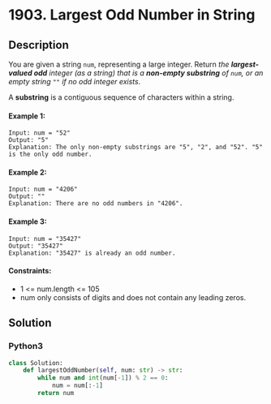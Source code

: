 # 1903. Largest Odd Number in String


## Description
You are given a string `num`, representing a large integer. Return *the **largest-valued odd** integer (as a string) that is a **non-empty substring** of *`num`*, or an empty string *`""`* if no odd integer exists*.

A **substring** is a contiguous sequence of characters within a string.

#### Example 1:
```
Input: num = "52"
Output: "5"
Explanation: The only non-empty substrings are "5", "2", and "52". "5" is the only odd number.
```

#### Example 2:
```
Input: num = "4206"
Output: ""
Explanation: There are no odd numbers in "4206".
```

#### Example 3:
```
Input: num = "35427"
Output: "35427"
Explanation: "35427" is already an odd number.
```

#### Constraints:
- 1 <= num.length <= 105
- num only consists of digits and does not contain any leading zeros.


## Solution

### Python3
```python
class Solution:
    def largestOddNumber(self, num: str) -> str:
        while num and int(num[-1]) % 2 == 0:
            num = num[:-1]
        return num
```

